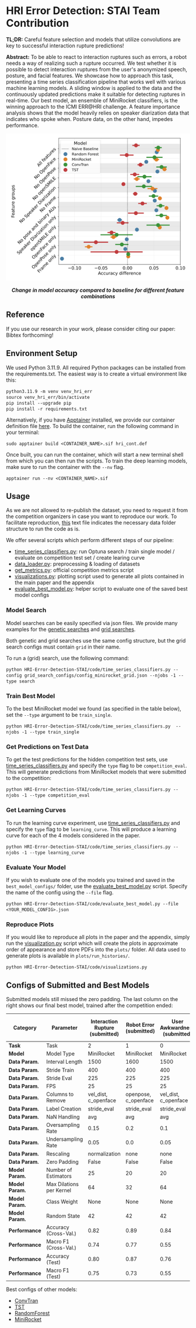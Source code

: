 # HRI Error Detection: STAI Team Contribution

**TL;DR:** Careful feature selection and models that utilize convolutions are key to successful interaction rupture predictions!

**Abstract:** To be able to react to interaction ruptures such as errors, a robot needs a way of realizing such a rupture occurred. We test whether it is possible to detect interaction ruptures from the user's anonymized speech, posture, and facial features. We showcase how to approach this task, presenting a time series classification pipeline that works well with various machine learning models. A sliding window is applied to the data and the continuously updated predictions make it suitable for detecting ruptures in real-time.
Our best model, an ensemble of MiniRocket classifiers, is the winning approach to the ICMI ERR@HRI challenge. A feature importance analysis shows that the model heavily relies on speaker diarization data that indicates who spoke when. Posture data, on the other hand, impedes performance.

![alt text](https://github.com/lwachowiak/HRI-Error-Detection-STAI/blob/main/readme_image.png)
<p align="center">
  <b><i>Change in model accuracy compared to baseline for different feature combinations</i></b>
</p>

## Reference

If you use our research in your work, please consider citing our paper:
Bibtex forthcoming!

## Environment Setup

We used Python 3.11.9. All required Python packages can be installed from the requirements.txt. 
The easiest way is to create a virtual environment like this: 
```
python3.11.9 -m venv venv_hri_err
source venv_hri_err/bin/activate
pip install --upgrade pip
pip install -r requirements.txt
```

Alternatively, if you have [Apptainer](https://apptainer.org/) installed, we provide our container definition file [here](https://github.com/lwachowiak/HRI-Error-Detection-STAI/blob/main/hri_cont.def).
To build the container, run the following command in your terminal:
```
sudo apptainer build <CONTAINER_NAME>.sif hri_cont.def
```
Once built, you can run the container, which will start a new terminal shell from which you can then run the scripts. To train the deep learning models, make sure to run the container with the ```--nv``` flag.
```
apptainer run --nv <CONTAINER_NAME>.sif
```
## Usage

As we are not allowed to re-publish the dataset, you need to request it from the competition organizers in case you want to reproduce our work. To facilitate reproduction, [this](https://github.com/lwachowiak/HRI-Error-Detection-STAI/blob/main/data/tree.txt) text file indicates the necessary data folder structure to run the code as is.

We offer several scripts which perform different steps of our pipeline:
- [time_series_classifiers.py](https://github.com/lwachowiak/HRI-Error-Detection-STAI/blob/main/code/time_series_classifiers.py): run Optuna search / train single model / evaluate on competition test set / create learing curve
- [data_loader.py](https://github.com/lwachowiak/HRI-Error-Detection-STAI/blob/main/code/data_loader.py): preprocessing & loading of datasets
- [get_metrics.py](https://github.com/lwachowiak/HRI-Error-Detection-STAI/blob/main/code/get_metrics.py): official competition metrics script
- [visualizations.py](https://github.com/lwachowiak/HRI-Error-Detection-STAI/blob/main/code/visualizations.py): plotting script used to generate all plots contained in the main paper and the appendix
- [evaluate_best_model.py](https://github.com/lwachowiak/HRI-Error-Detection-STAI/blob/main/code/evaluate_best_model.py): helper script to evaluate one of the saved best model configs

### Model Search

Model searches can be easily specified via json files. We provide many examples for the [genetic searches](https://github.com/lwachowiak/HRI-Error-Detection-STAI/tree/main/code/search_configs) and [grid searches](https://github.com/lwachowiak/HRI-Error-Detection-STAI/tree/main/code/grid_search_configs).

Both genetic and grid searches use the same config structure, but the grid search configs must contain ```grid``` in their name.

To run a (grid) search, use the following command:
```
python HRI-Error-Detection-STAI/code/time_series_classifiers.py --config grid_search_configs/config_minirocket_grid.json --njobs -1 --type search
```
### Train Best Model

To the best MiniRocket model we found (as specified in the table below), set the ```--type``` argument to be ```train_single```.
```
python HRI-Error-Detection-STAI/code/time_series_classifiers.py  --njobs -1 --type train_single
```

### Get Predictions on Test Data

To get the test predictions for the hidden competition test sets, use [time_series_classifiers.py](https://github.com/lwachowiak/HRI-Error-Detection-STAI/blob/main/code/time_series_classifiers.py) and specify the ```type``` flag to be ```competition_eval```. This will generate predictions from MiniRocket models that were submitted to the competition:
```
python HRI-Error-Detection-STAI/code/time_series_classifiers.py --njobs -1 --type competition_eval
```

### Get Learning Curves

To run the learning curve experiment, use [time_series_classifiers.py](https://github.com/lwachowiak/HRI-Error-Detection-STAI/blob/main/code/time_series_classifiers.py) and specify the ```type``` flag to be ```learning_curve```. This will produce a learning curve for each of the 4 models considered in the paper.
```
python HRI-Error-Detection-STAI/code/time_series_classifiers.py --njobs -1 --type learning_curve
```

### Evaluate Your Model

If you wish to evaluate one of the models you trained and saved in the ```best_model_configs/``` folder, use the [evaluate_best_model.py](https://github.com/lwachowiak/HRI-Error-Detection-STAI/blob/main/code/evaluate_best_model.py) script. Specify the name of the config using the ```--file``` flag.
```
python HRI-Error-Detection-STAI/code/evaluate_best_model.py --file <YOUR_MODEL_CONFIG>.json
```

### Reproduce Plots

If you would like to reproduce all plots in the paper and the appendix, simply run the [visualization.py](https://github.com/lwachowiak/HRI-Error-Detection-STAI/blob/main/code/visualization.py) script which will create the plots in approximate order of appearance and store PDFs into the ```plots/``` folder. All data used to generate plots is available in ```plots/run_histories/```.
```
python HRI-Error-Detection-STAI/code/visualizations.py
```

## Configs of Submitted and Best Models
Submitted models still missed the zero padding. The last column on the right shows our final best model, trained after the competition ended:

| **Category**          | **Parameter**              | **Interaction Rupture (submitted)**                   | **Robot Error (submitted)**                   | **User Awkwardness (submitted)**                   | **Interaction Rupture (best MiniRocket)**                            |
|-----------------------|----------------------------|-------------------------------|-------------------------------|-------------------------------|------------------------------------------|
| **Task**              | Task                       | 2                             | 1                             | 0                             | 2                                        |
| **Model**              | Model Type                 | MiniRocket                    | MiniRocket                    | MiniRocket                    | MiniRocket                               |
| **Data Param.**   | Interval Length            | 1500                          | 1600                          | 1500                          | 2500                                     |
| **Data Param.**   | Stride Train               | 400                           | 400                           | 400                           | 600                                      |
| **Data Param.**   | Stride Eval                | 225                           | 225                           | 225                           | 300                                      |
| **Data Param.**   | FPS                        | 25                            | 25                            | 25                            | 25                                       |
| **Data Param.**   | Columns to Remove          | vel_dist, c_openface          | openpose, c_openface          | vel_dist, c_openface          | openpose, c_openface                     |
| **Data Param.**   | Label Creation             | stride_eval                   | stride_eval                   | stride_eval                   | stride_eval                              |
| **Data Param.**   | NaN Handling               | avg                      | avg                           | avg                           | avg                                 |
| **Data Param.**   | Oversampling Rate          | 0.15                          | 0.2                           | 0.1                           | 0.1                                     |
| **Data Param.**   | Undersampling Rate         | 0.05                          | 0.0                           | 0.05                          | 0.1                                      |
| **Data Param.**   | Rescaling                  | normalization                 | none                          | none                          | none                            |
| **Data Param.**   | Zero Padding                  | False                 | False                          | False                          | True                                     |
| **Model Param.**  | Number of Estimators       | 25                            | 20                            | 20                            | 10                                        |
| **Model Param.**  | Max Dilations per Kernel   | 64                            | 32                            | 64                            | 32                                       |
| **Model Param.**  | Class Weight               | None                          | None                          | None                          | None                                     |
| **Model Param.**  | Random State               | 42                            | 42                            | 42                            | 42                                       |
| **Performance** | Accuracy (Cross-Val.)                  | 0.82           | 0.89           | 0.84          | 0.84                  |
| **Performance** | Macro F1  (Cross-Val.)                 | 0.74           | 0.77            | 0.55          | 0.76                      |
| **Performance** | Accuracy (Test)                  | 0.80            | 0.87           | 0.76           | N/A                                      |
| **Performance** | Macro F1  (Test)                 | 0.75           | 0.73          | 0.55           | N/A                                      |

Best configs of other models:
- [ConvTran](https://github.com/lwachowiak/HRI-Error-Detection-STAI/blob/main/code/best_model_configs/ConvTranPlus_2024-07-13-14.json)
- [TST](https://github.com/lwachowiak/HRI-Error-Detection-STAI/blob/main/code/best_model_configs/TST_2024-07-16-10.json)
- [RandomForest](https://github.com/lwachowiak/HRI-Error-Detection-STAI/blob/main/code/best_model_configs/RandomForest_2024-06-15-11.json)
- [MiniRocket](https://github.com/lwachowiak/HRI-Error-Detection-STAI/blob/main/code/best_model_configs/MiniRocket_2024-07-18-06.json)

